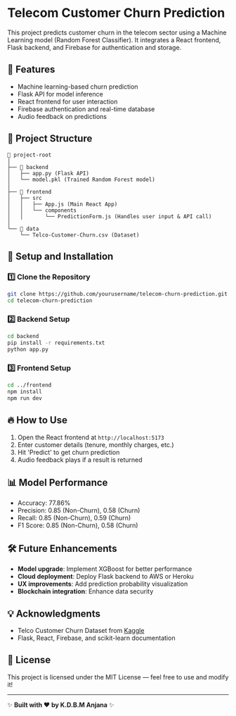 # Telecom Customer Churn Prediction

This project predicts customer churn in the telecom sector using a Machine Learning model (Random Forest Classifier). It integrates a React frontend, Flask backend, and Firebase for authentication and storage.

## 🚀 Features
- Machine learning-based churn prediction
- Flask API for model inference
- React frontend for user interaction
- Firebase authentication and real-time database
- Audio feedback on predictions

## 📁 Project Structure
```
📂 project-root
│
├── 📁 backend
│   ├── app.py (Flask API)
│   └── model.pkl (Trained Random Forest model)
│
├── 📁 frontend
│   ├── src
│   │   ├── App.js (Main React App)
│   │   └── components
│   │       └── PredictionForm.js (Handles user input & API call)
│
└── 📁 data
    └── Telco-Customer-Churn.csv (Dataset)
```

## 🔧 Setup and Installation

### 1️⃣ Clone the Repository
```bash
git clone https://github.com/yourusername/telecom-churn-prediction.git
cd telecom-churn-prediction
```

### 2️⃣ Backend Setup
```bash
cd backend
pip install -r requirements.txt
python app.py
```

### 3️⃣ Frontend Setup
```bash
cd ../frontend
npm install
npm run dev
```

## 🔥 How to Use
1. Open the React frontend at `http://localhost:5173`
2. Enter customer details (tenure, monthly charges, etc.)
3. Hit 'Predict' to get churn prediction
4. Audio feedback plays if a result is returned

## 📊 Model Performance
- Accuracy: 77.86%
- Precision: 0.85 (Non-Churn), 0.58 (Churn)
- Recall: 0.85 (Non-Churn), 0.59 (Churn)
- F1 Score: 0.85 (Non-Churn), 0.58 (Churn)

## 🛠️ Future Enhancements
- **Model upgrade**: Implement XGBoost for better performance
- **Cloud deployment**: Deploy Flask backend to AWS or Heroku
- **UX improvements**: Add prediction probability visualization
- **Blockchain integration**: Enhance data security

## 💡 Acknowledgments
- Telco Customer Churn Dataset from [Kaggle](https://www.kaggle.com/datasets)
- Flask, React, Firebase, and scikit-learn documentation

## 📝 License
This project is licensed under the MIT License — feel free to use and modify it!

---

✨ **Built with ❤️ by K.D.B.M Anjana** ✨

